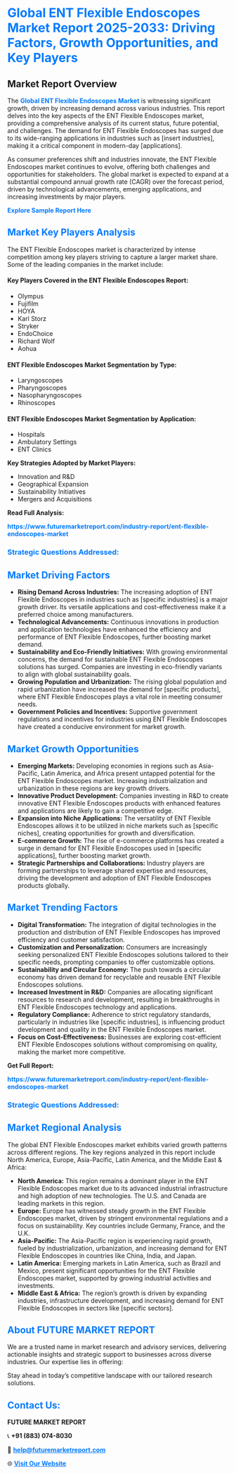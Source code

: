 <h1 style="color: #007BFF;">Global ENT Flexible Endoscopes Market Report 2025-2033: Driving Factors, Growth Opportunities, and Key Players</h1>

<section id="overview">
<h2>Market Report Overview</h2>
<p>The <a href="https://www.futuremarketreport.com/industry-report/ent-flexible-endoscopes-market" style="color: #007BFF; text-decoration: none;"><strong>Global ENT Flexible Endoscopes Market</strong></a> is witnessing significant growth, driven by increasing demand across various industries. This report delves into the key aspects of the ENT Flexible Endoscopes market, providing a comprehensive analysis of its current status, future potential, and challenges. The demand for ENT Flexible Endoscopes has surged due to its wide-ranging applications in industries such as [insert industries], making it a critical component in modern-day [applications].</p>
<p>As consumer preferences shift and industries innovate, the ENT Flexible Endoscopes market continues to evolve, offering both challenges and opportunities for stakeholders. The global market is expected to expand at a substantial compound annual growth rate (CAGR) over the forecast period, driven by technological advancements, emerging applications, and increasing investments by major players.</p>
</section>

<section id="overview">
<p><a href="https://www.futuremarketreport.com/request-sample/reportId=89973" style="color: #007BFF; text-decoration: none;"><strong>Explore Sample Report Here</strong></a></p>
</section>

<section id="key-players">
<h2 style="color: #007BFF;">Market Key Players Analysis</h2>
<p>The ENT Flexible Endoscopes market is characterized by intense competition among key players striving to capture a larger market share. Some of the leading companies in the market include:</p>
<h4>Key Players Covered in the ENT Flexible Endoscopes Report:</h4>
<ul><li>Olympus</li><li>Fujifilm</li><li>HOYA</li><li>Karl Storz</li><li>Stryker</li><li>EndoChoice</li><li>Richard Wolf</li><li>Aohua</li></ul>
<h4>ENT Flexible Endoscopes Market Segmentation by Type:</h4>
<ul><li>Laryngoscopes</li><li>Pharyngoscopes</li><li>Nasopharyngoscopes</li><li>Rhinoscopes</li></ul>

<h4>ENT Flexible Endoscopes Market Segmentation by Application:</h4>
<ul><li>Hospitals</li><li>Ambulatory Settings</li><li>ENT Clinics</li></ul>
<p><strong>Key Strategies Adopted by Market Players:</strong></p>
<ul>
<li>Innovation and R&D</li>
<li>Geographical Expansion</li>
<li>Sustainability Initiatives</li>
<li>Mergers and Acquisitions</li>
</ul>
</section>

<section>
<p><strong>Read Full Analysis: </strong></p><a href="https://www.futuremarketreport.com/industry-report/ent-flexible-endoscopes-market" style="color: #007BFF; text-decoration: none;"><strong>https://www.futuremarketreport.com/industry-report/ent-flexible-endoscopes-market</strong></a>
<h3 style="color: #007BFF;">Strategic Questions Addressed:</h3>
</section>

<section id="driving-factors">
<h2 style="color: #007BFF;">Market Driving Factors</h2>
<ul>
<li><strong>Rising Demand Across Industries:</strong> The increasing adoption of ENT Flexible Endoscopes in industries such as [specific industries] is a major growth driver. Its versatile applications and cost-effectiveness make it a preferred choice among manufacturers.</li>
<li><strong>Technological Advancements:</strong> Continuous innovations in production and application technologies have enhanced the efficiency and performance of ENT Flexible Endoscopes, further boosting market demand.</li>
<li><strong>Sustainability and Eco-Friendly Initiatives:</strong> With growing environmental concerns, the demand for sustainable ENT Flexible Endoscopes solutions has surged. Companies are investing in eco-friendly variants to align with global sustainability goals.</li>
<li><strong>Growing Population and Urbanization:</strong> The rising global population and rapid urbanization have increased the demand for [specific products], where ENT Flexible Endoscopes plays a vital role in meeting consumer needs.</li>
<li><strong>Government Policies and Incentives:</strong> Supportive government regulations and incentives for industries using ENT Flexible Endoscopes have created a conducive environment for market growth.</li>
</ul>
</section>

<section id="growth-opportunities">
<h2 style="color: #007BFF;">Market Growth Opportunities</h2>
<ul>
<li><strong>Emerging Markets:</strong> Developing economies in regions such as Asia-Pacific, Latin America, and Africa present untapped potential for the ENT Flexible Endoscopes market. Increasing industrialization and urbanization in these regions are key growth drivers.</li>
<li><strong>Innovative Product Development:</strong> Companies investing in R&D to create innovative ENT Flexible Endoscopes products with enhanced features and applications are likely to gain a competitive edge.</li>
<li><strong>Expansion into Niche Applications:</strong> The versatility of ENT Flexible Endoscopes allows it to be utilized in niche markets such as [specific niches], creating opportunities for growth and diversification.</li>
<li><strong>E-commerce Growth:</strong> The rise of e-commerce platforms has created a surge in demand for ENT Flexible Endoscopes used in [specific applications], further boosting market growth.</li>
<li><strong>Strategic Partnerships and Collaborations:</strong> Industry players are forming partnerships to leverage shared expertise and resources, driving the development and adoption of ENT Flexible Endoscopes products globally.</li>
</ul>
</section>

<section id="trending-factors">
<h2 style="color: #007BFF;">Market Trending Factors</h2>
<ul>
<li><strong>Digital Transformation:</strong> The integration of digital technologies in the production and distribution of ENT Flexible Endoscopes has improved efficiency and customer satisfaction.</li>
<li><strong>Customization and Personalization:</strong> Consumers are increasingly seeking personalized ENT Flexible Endoscopes solutions tailored to their specific needs, prompting companies to offer customizable options.</li>
<li><strong>Sustainability and Circular Economy:</strong> The push towards a circular economy has driven demand for recyclable and reusable ENT Flexible Endoscopes solutions.</li>
<li><strong>Increased Investment in R&D:</strong> Companies are allocating significant resources to research and development, resulting in breakthroughs in ENT Flexible Endoscopes technology and applications.</li>
<li><strong>Regulatory Compliance:</strong> Adherence to strict regulatory standards, particularly in industries like [specific industries], is influencing product development and quality in the ENT Flexible Endoscopes market.</li>
<li><strong>Focus on Cost-Effectiveness:</strong> Businesses are exploring cost-efficient ENT Flexible Endoscopes solutions without compromising on quality, making the market more competitive.</li>
</ul>
</section>

<section>
<p><strong>Get Full Report: </strong></p><a href="https://www.futuremarketreport.com/industry-report/ent-flexible-endoscopes-market" style="color: #007BFF; text-decoration: none;"><strong>https://www.futuremarketreport.com/industry-report/ent-flexible-endoscopes-market</strong></a>
<h3 style="color: #007BFF;">Strategic Questions Addressed:</h3>
</section>


<section id="regional-analysis">
<h2 style="color: #007BFF;">Market Regional Analysis</h2>
<p>The global ENT Flexible Endoscopes market exhibits varied growth patterns across different regions. The key regions analyzed in this report include North America, Europe, Asia-Pacific, Latin America, and the Middle East & Africa:</p>
<ul>
<li><strong>North America:</strong> This region remains a dominant player in the ENT Flexible Endoscopes market due to its advanced industrial infrastructure and high adoption of new technologies. The U.S. and Canada are leading markets in this region.</li>
<li><strong>Europe:</strong> Europe has witnessed steady growth in the ENT Flexible Endoscopes market, driven by stringent environmental regulations and a focus on sustainability. Key countries include Germany, France, and the U.K.</li>
<li><strong>Asia-Pacific:</strong> The Asia-Pacific region is experiencing rapid growth, fueled by industrialization, urbanization, and increasing demand for ENT Flexible Endoscopes in countries like China, India, and Japan.</li>
<li><strong>Latin America:</strong> Emerging markets in Latin America, such as Brazil and Mexico, present significant opportunities for the ENT Flexible Endoscopes market, supported by growing industrial activities and investments.</li>
<li><strong>Middle East & Africa:</strong> The region’s growth is driven by expanding industries, infrastructure development, and increasing demand for ENT Flexible Endoscopes in sectors like [specific sectors].</li>
</ul>
</section>

<footer>
<h2 style="color: #007BFF;">About FUTURE MARKET REPORT</h2>
<p>We are a trusted name in market research and advisory services, delivering actionable insights and strategic support to businesses across diverse industries. Our expertise lies in offering:</p>

<p>Stay ahead in today’s competitive landscape with our tailored research solutions.</p>

<h2 style="color: #007BFF;">Contact Us:</h2>
<p><strong>FUTURE MARKET REPORT</strong></p>
<p>📞 <strong>+91 (883) 074-8030</strong></p>
<p>📧 <strong><a href="mailto:help@futuremarketreport.com" style="color: #007BFF;">help@futuremarketreport.com</a></strong></p>
<p>🌐 <strong><a href="https://www.futuremarketreport.com/" style="color: #007BFF;">Visit Our Website</a></strong></p>
</footer>